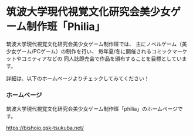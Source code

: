 # 筑波大学現代視覚文化研究会美少女ゲーム制作班「Philia」

筑波大学現代視覚文化研究会美少女ゲーム制作班では、
主にノベルゲーム（美少女ゲーム/PCゲーム）の制作を行い、
毎年夏/冬に開催されるコミックマーケットやコミティアなどの
同人誌即売会で作品を頒布することを目標としています。

詳細は、以下のホームページよりチェックしてみてください！

### ホームページ

筑波大学現代視覚文化研究会美少女ゲーム制作班「philia」のホームページです。

https://bishojo.gsk-tsukuba.net/
